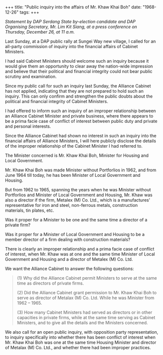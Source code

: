 +++ 
title: "Public inquiry into the affairs of Mr. Khaw Khai Boh"
date: "1968-12-26"
tags:
+++

_Statement by DAP Serdang State by-election candidate and DAP Organising Secretary, Mr. Lim Kit Siang, at a press conference on Thursday, December 26, at 11 a.m._

Last Sunday, at a DAP public rally at Sungei Way new village, I called for an all-party commission of inquiry into the financial affairs of Cabinet Ministers.

I had said Cabinet Ministers should welcome such an inquiry because it would give them an opportunity to clear away the nation-wide impression and believe that their political and financial integrity could not bear public scrutiny and examination.

Since my public call for such an inquiry last Sunday, the Alliance Cabinet has not applied, indicating that they are not prepared to hold such an inquiry. This can only confirm and strengthen the public doubts about the political and financial integrity of Cabinet Ministers.

I had offered to inform such an inquiry of an improper relationship between an Alliance Cabinet Minister and private business, where there appears to be a prima facie case of conflict of interest between public duty and private and personal interests.</u>

Since the Alliance Cabinet had shown no interest in such an inquiry into the financial affairs of Alliance Ministers, I will here publicly disclose the details of the improper relationship of the Cabinet Minister I had referred to.

The Minister concerned is Mr. Khaw Khai Boh, Minister for Housing and Local Government.

Mr. Khaw Khai Boh was made Minister without Portforlios in 1962, and from June 1964 till today, he has been Minister of Local Government and Housing.

But from 1962 to 1965, spanning the years when he was Minister without Portforlios and Minister of Local Government and Housing, Mr. Khaw was also a director if the firm, Metalex (M) Co. Ltd., which is a manufactures’ representative for iron and steel, non-ferrous metals, construction materials, tin plates, etc.

Was it proper for a Minister to be one and the same time a director of a private firm?

Was it proper for a Minister of Local Government and Housing to be a member director of a firm dealing with construction materials?

There is clearly an improper relationship and a prima facie case of conflict of interest, when Mr. Khaw was at one and the same time Minister of Local Government and Housing and a director of Metalex (M) Co. Ltd.

We want the Alliance Cabinet to answer the following questions:



<blockquote>(1) Why did the Alliance Cabinet permit Ministers to serve at the same time as directors of private firms.

(2) Did the Alliance Cabinet grant permission to Mr. Khaw Khai Boh to serve as director of Metalax (M) Co. Ltd. While he was Minister from 1962 – 1965.

(3) How many Cabinet Ministers had served as directors or in other capacities in private firms, while at the same time serving as Cabinet Ministers, and to give all the details and the Ministers concerned.
</blockquote>


We also call for an open public inquiry, with opposition party representation, to inquiry specifically into whether there has been conflict of interest when Mr. Khaw Khai Boh was one at the same time Housing Minister and director of Metalax (M) Co. Ltd., and whether there had been improper practices. 

